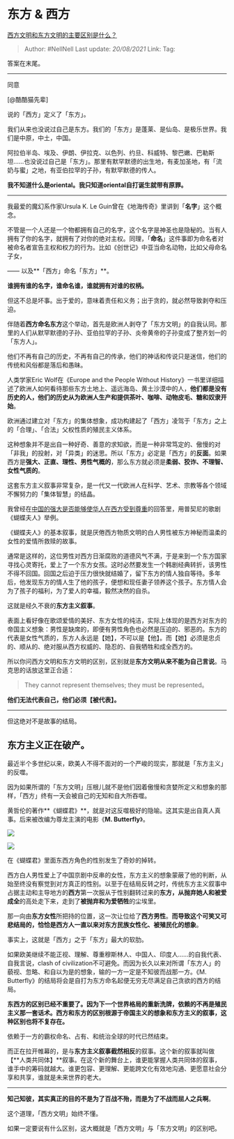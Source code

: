 # 东方 & 西方
[西方文明和东方文明的主要区别是什么？](https://www.zhihu.com/question/368514047/answer/1341100860)

> Author: #NellNell 
> Last update: *20/08/2021* 
> Link:
> Tag: 

答案在末尾。

---

同意

[@酷酷猫先辈]

说的「西方」定义了「东方」。

我们从来也没说过自己是东方。我们的「东方」是蓬莱、是仙岛、是极乐世界。我们是中原，中土，中国。

阿拉伯半岛、埃及、伊朗、伊拉克、以色列、约旦、科威特、黎巴嫩、巴勒斯坦……也没说过自己是「东方」。那里有默罕默德的出生地，有麦加圣地，有「流奶与蜜」之地，有亚伯拉罕的子孙，有默罕默德的传人。

**我不知道什么是oriental。我只知道oriental自打诞生就带有原罪。**

---

我最爱的魔幻系作家Ursula K. Le Guin曾在《地海传奇》里讲到「**名字**」这个概念。

不管是一个人还是一个物都拥有自己的名字，这个名字是神圣也是隐秘的。当有人拥有了你的名字，就拥有了对你的绝对主权。同理，「**命名**」这件事即为命名者对被命名者宣告主权和权力的行为。比如《创世记》中亚当命名动物，比如父母命名子女，

—— 以及**「西方」命名「东方」**。

**谁拥有谁的名字，谁命名谁，谁就拥有对谁的权柄。**

但这不总是坏事。出于爱的，意味着责任和义务；出于贪的，就必然导致剥夺和压迫。

伴随着**西方命名东方**这个举动，首先是欧洲人剥夺了「东方文明」的自我认同。那里的人们从默罕默德的子孙、亚伯拉罕的子孙、炎帝黄帝的子孙变成了整齐划一的「东方人」。

他们不再有自己的历史，不再有自己的传承，他们的神话和传说只是迷信，他们的传统和风俗都是落后和愚昧。

人类学家Eric Wolf在《Europe and the People Without History》一书里详细描述了欧洲人如何看待那些东方土地上、遥远海岛、黄土沙漠中的人，**他们都是没有历史的人，他们的历史从为欧洲人生产和提供茶叶、咖啡、动物皮毛、糖和奴隶开始**。

欧洲通过建立对「东方」的集体想象，成功构建起了「西方」凌驾于「东方」之上的「合理」、「合法」父权性质的殖民主义体系。

这种想象并不是出自一种好奇、善意的求知欲，而是一种非常笃定的、傲慢的对「非我」的投射，对「异类」的迷思。所以「东方」必定是「西方」的**反面**。如果西方是**强大、正直、理性、男性气概的**，那么东方就必须是**柔弱、狡诈、不理智、女性气质的**。

这套东方主义叙事非常复杂，是一代又一代欧洲人在科学、艺术、宗教等各个领域不懈努力的「集体智慧」的结晶。

我曾经在[中国的强大是否能够使华人在西方受到尊重](https://www.zhihu.com/question/30259695/answer/643592298)的回答里，用普契尼的歌剧《蝴蝶夫人》举例。

《蝴蝶夫人》的基本叙事，就是厌倦西方物质文明的白人男性被东方神秘而温柔的女性的爱情所救赎的故事。

通常是这样的，这位男性对西方日渐腐败的道德风气不满，于是来到一个东方国家寻找心灵寄托，爱上了一个东方女孩。这时必然要发生一个韩剧经典转折，该男性不得不回国。回国之后迫于压力很快就结婚了，留下东方的情人独自等待。多年后，他发现东方的情人生了他的孩子，便想和现任妻子领养这个孩子。东方情人会为了孩子的福利，为了爱人的幸福，毅然决然的自杀。

这就是经久不衰的**东方主义叙事**。

表面上看好像在歌颂爱情的美好、东方女性的纯洁，实际上体现的是西方对东方的帝国主义想象：男性是缺席的，即便有男性角色也必然是压迫的、邪恶的。东方的代表是女性气质的，东方人永远是【她】，不可以是【他】。而【她】必须是忠贞的、顺从的、绝对服从西方权威的、隐忍的、自我牺牲和成全西方的。

所以你问西方文明和东方文明的区别，区别就是**东方文明从来不能为自己言说**。马克思的话放这里正合适：

> They cannot represent themselves; they must be represented。

**他们无法代表自己，他们必须【被代表】。**

---

但这绝对不是故事的结局。

## 东方主义正在破产。

最近半个多世纪以来，欧美人不得不面对的一个严峻的现实，那就是「东方主义」的反噬。

因为如果所谓的「东方文明」压根儿就不是他们因着傲慢和贪婪所定义和想象的那样，「西方」终有一天会被自己的无知和自大所吞噬。

黄哲伦的著作**《蝴蝶君》**，就是对这反噬极好的隐喻。这其实是出自真人真事。后来被改编为尊龙主演的电影《**M. Butterfly**》。

![](https://pic2.zhimg.com/50/v2-cdc3ae8f7f9e27de9c85c570d79e3a17_720w.jpg?source=c8b7c179)

![](https://pic2.zhimg.com/80/v2-cdc3ae8f7f9e27de9c85c570d79e3a17_720w.jpg?source=c8b7c179)

在《蝴蝶君》里面东西方角色的性别发生了奇妙的掉转。

西方白人男性爱上了中国京剧中反串的女性，东方主义的想象蒙蔽了他的判断，从始至终没有察觉到对方真正的性别。以至于在结局反转之时，传统东方主义叙事中占据主动和主导地方的**西方**第一次服从于性别翻转过来的**东方，**从**抛弃她人和被爱成全**的高处走下来，走到了**被抛弃和为爱牺牲**的尘埃里。

那一向由**东方女性**所把持的位置，这一次让位给了**西方男性**。**而导致这个可笑又可悲结局的，恰恰是西方人一直以来对东方民族女性化、被殖民化的想象**。

事实上，这就是「西方」之于「东方」最大的软肋。

如果欧美继续不能正视、理解、尊重穆斯林人、中国人、印度人……的自我代表、自我言说，clash of civilization不可避免。而因为长久以来对所谓「东方人」的藐视、忽略、和自以为是的想象，输的一方一定是不知彼而战那一方。《M. Butterfly》的结局将会是自打为东方命名起便无穷无尽满足自己贪欲的西方的结局。

**东西方的区别已经不重要了。因为下一个世界格局的重新洗牌，依赖的不再是殖民主义那一套话术。西方和东方的区别根源于帝国主义的想象和东方主义的叙事，这种区别也将不复存在。**

依赖于一方的霸权命名、占有、和统治全球的时代已然结束。

而正在拉开帷幕的，是与**东方主义叙事截然相反**的叙事。这个新的叙事就叫做【**人类共同体】**叙事。在这个新的舞台上，谁更能掌握人类共同体的叙事，谁手中的筹码就越大。谁更包容、更理解、更能跨文化有效地沟通、更愿意社会分享和共享，谁就是未来世界的老大。

---

**知己知彼，其实真正的目的不是为了百战不殆，而是为了不战而屈人之兵啊**。

这个道理，「西方文明」始终不懂。

如果一定要说有什么区别，这大概就是「西方文明」与「东方文明」的区别吧。
